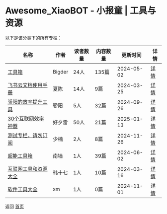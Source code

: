 # Awesome_XiaoBOT - 小报童 | 工具与资源

以下是该分类下的所有专栏：

| 名称 | 作者 | 读者数量 | 内容数量 | 更新时间 | 详情 |
|------|------|----------|----------|----------|------|
| [工具箱](https://xiaobot.net/p/BigderTools?refer=0b133df9-27dc-423b-8101-639049001c13) | Bigder | 24人 | 135篇 |  2024-05-02 | [详情](data/BigderTools.md) |
| [飞书云文档使用手册](https://xiaobot.net/p/feishu001?refer=0b133df9-27dc-423b-8101-639049001c13) | 夏陈 | 14人 | 9篇 |  2024-03-25 | [详情](data/feishu001.md) |
| [骄阳的效率提升工具](https://xiaobot.net/p/xiaolvtools?refer=0b133df9-27dc-423b-8101-639049001c13) | 骄阳 | 5人 | 32篇 |  2024-09-26 | [详情](data/xiaolvtools.md) |
| [30个互联网效率神器](https://xiaobot.net/p/pmtools1?refer=0b133df9-27dc-423b-8101-639049001c13) | 好夕雷 | 50人 | 21篇 |  2025-01-13 | [详情](data/pmtools1.md) |
| [测试专栏，请勿订阅](https://xiaobot.net/p/web?refer=0b133df9-27dc-423b-8101-639049001c13) | 少楠 | 2人 | 8篇 |  2024-11-26 | [详情](data/web.md) |
| [超能工具箱](https://xiaobot.net/p/nq20240511?refer=0b133df9-27dc-423b-8101-639049001c13) | 南墙 | 1人 | 39篇 |  2024-06-02 | [详情](data/nq20240511.md) |
| [互联网工具和资源大全](https://xiaobot.net/p/hanshiqi930?refer=0b133df9-27dc-423b-8101-639049001c13) | 韩十七 | 1人 | 10篇 |  2024-03-16 | [详情](data/hanshiqi930.md) |
| [软件工具大全](https://xiaobot.net/p/yucca01?refer=0b133df9-27dc-423b-8101-639049001c13) | xm | 1人 | 0篇 |  2024-11-01 | [详情](data/yucca01.md) |


返回 [首页](../README.md)
